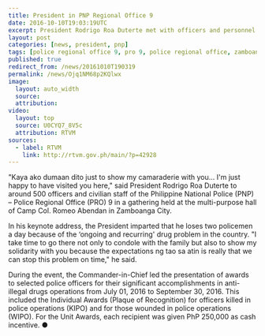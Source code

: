 ```yaml
---
title: President in PNP Regional Office 9
date: 2016-10-10T19:03:19UTC
excerpt: President Rodrigo Roa Duterte met with officers and personnel of the Philippine National Police Regional Office 9 at Camp Colonel Romeo Abendan in Barangay Mercedes, Zamboanga City on 10 October 2016.
layout: post
categories: [news, president, pnp]
tags: [police regional office 9, pro 9, police regional office, zamboanga city, pnp, speech]
published: true
redirect_from: /news/20161010T190319
permalink: /news/Ojq1NM68p2KQlwx
image:
  layout: auto_width
  source: 
  attribution: 
video:
  layout: top
  source: U0CYQ7_8V5c
  attribution: RTVM
sources:
  - label: RTVM
    link: http://rtvm.gov.ph/main/?p=42928
---
```


"Kaya ako dumaan dito just to show my camaraderie with you... I'm just happy to have visited you here," said President Rodrigo Roa Duterte to around 500 officers and civilian staff of the Philippine National Police (PNP) – Police Regional Office (PRO) 9 in a gathering held at the multi-purpose hall of Camp Col. Romeo Abendan in Zamboanga City.

In his keynote address, the President imparted that he loses two policemen a day because of the ‘ongoing and recurring' drug problem in the country. "I take time to go there not only to condole with the family but also to show my solidarity with you because the expectations ng tao sa atin is really that we can stop this problem on time," he said.

During the event, the Commander-in-Chief led the presentation of awards to selected police officers for their significant accomplishments in anti-illegal drugs operations from July 01, 2016 to September 30, 2016. This included the Individual Awards (Plaque of Recognition) for officers killed in police operations (KIPO) and for those wounded in police operations (WIPO). For the Unit Awards, each recipient was given PhP 250,000 as cash incentive.
&#x25cf;



